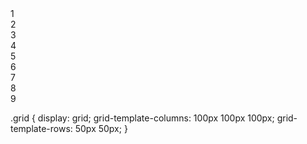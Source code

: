 <div class="grid">
  <div id="item-1">1</div>
  <div id="item-2">2</div>
  <div id="item-3">3</div>
  <div id="item-4">4</div>
  <div id="item-5">5</div>
  <div id="item-6">6</div>
  <div id="item-7">7</div>
  <div id="item-8">8</div>
  <div id="item-9">9</div>
</div>

.grid {
    display: grid;
    grid-template-columns: 100px 100px 100px;
    grid-template-rows: 50px 50px;
}
